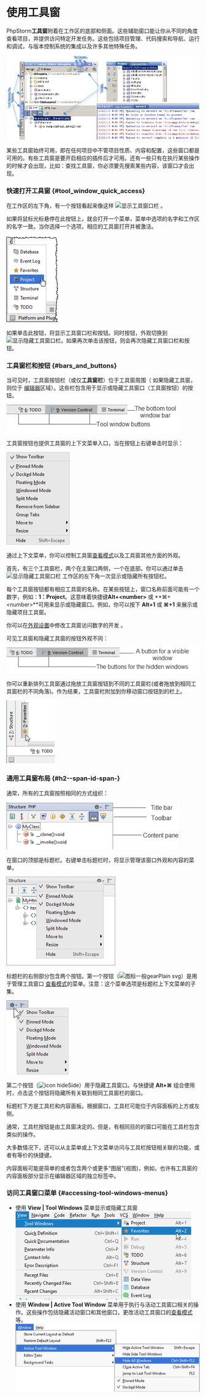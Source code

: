 # 使用工具窗

PhpStorm**工具窗**附着在工作区的底部和侧面。这些辅助窗口能让你从不同的角度查看项目，并提供访问特定开发任务。这些包括项目管理、代码搜索和导航、运行和调试，与版本控制系统的集成以及许多其他特殊任务。

![](../../.gitbook/assets/php_storm_tool_windows_new.png)

某些工具窗始终可用，即在任何项目中不管项目性质、内容和配置，这些窗口都是可用的。有些工具窗是要开启相应的插件后才可用。还有一些只有在执行某些操作的时候才会出现，比如：查找工具窗，你必须要先搜索某些内容，该窗口才会出现。

### 快速打开工具窗 {#tool_window_quick_access}

在工作区的左下角，有一个按钮看起来像这样 ![&#x663E;&#x793A;&#x5DE5;&#x5177;&#x7A97;&#x53E3;&#x680F;](https://www.jetbrains.com/help/img/idea/2018.2/show_tool_window_bars.png) 。

如果将鼠标光标悬停在此按钮上，就会打开一个菜单，菜单中选项的名字和工作区的名字一致。当你选择一个选项，相应的工具窗打开并被激活。

![](../../.gitbook/assets/ps_toolwindowquickaccess.png)

如果单击此按钮，将显示工具窗口栏和按钮。同时按钮，外观切换到![&#x663E;&#x793A;&#x9690;&#x85CF;&#x5DE5;&#x5177;&#x7A97;&#x53E3;&#x680F;](https://www.jetbrains.com/help/img/idea/2018.2/show_hide_tool_window_bars.png)。如果再次单击该按钮，则会再次隐藏工具窗口栏和按钮。

### 工具窗栏和按钮 {#bars_and_buttons}

当可见时，工具窗按钮栏（或仅**工具窗栏**）位于工具窗周围（ 如果隐藏工具窗，则位于 [编辑器](https://www.jetbrains.com/help/phpstorm/using-code-editor.html)区域）。这些栏包含用于显示或隐藏工具窗口（工具窗按钮）的按钮。

![](../../.gitbook/assets/tool_window_bar_and_buttons.png)

工具窗按钮也提供工具窗的上下文菜单入口，当在按钮上右键单击时显示：

![](../../.gitbook/assets/tool_window_button_context_menu-1.png)

通过上下文菜单，你可以控制工具窗[查看模式](https://www.jetbrains.com/help/phpstorm/viewing-modes.html)以及工具窗其他方面的外观。

首先，有三个工具窗栏，两个在主窗口两侧，一个在底部。你可以通过单击![&#x663E;&#x793A;&#x9690;&#x85CF;&#x5DE5;&#x5177;&#x7A97;&#x53E3;&#x680F;](https://www.jetbrains.com/help/img/idea/2018.2/show_hide_tool_window_bars.png) 工作区的左下角一次显示或隐藏所有按钮栏。

每个工具窗按钮都有相应工具窗的名称。在某些按钮上，窗口名称前面可能有一个数字，例如：**1：Project**。这意味着快捷键**Alt+&lt;number&gt;** 或 **⌘+&lt;number&gt;**可用来显示或隐藏窗口。例如，你可以按下 **Alt+1** 或 **⌘+1** 来展示或隐藏项目工具窗。

你可以在[外观设置](https://www.jetbrains.com/help/phpstorm/settings-appearance.html)中修改工具窗访问数字的开发 。

可见工具窗和隐藏工具窗的按钮外观不同：

![](../../.gitbook/assets/tool_window_buttons.png)

你可以重新排列工具窗通过拖放工具窗按钮到不同的工具窗栏\(或者拖放到相同工具窗栏的不同角落\)。作为结果，工具窗栏附加到你移动窗口按钮到的栏上。

![](../../.gitbook/assets/tool_window_buttons_drag.png)

### 通用工具窗布局 {#h2--span-id-span-}

通常，所有的工具窗按照相同的方式组织：

![](../../.gitbook/assets/ps_tool_window_layout.png)

在窗口的顶部是标题栏。右键单击标题栏时，将显示管理该窗口外观和内容的菜单。

![](../../.gitbook/assets/ps_tool_windows_title_bar.png)

标题栏的右侧部分包含两个按钮。第一个按钮（![&#x56FE;&#x6807;&#x4E00;&#x822C;gearPlain svg](https://www.jetbrains.com/help/img/idea/2018.2/icons.general.gearPlain.svg@2x.png)）是用于管理工具窗口 [查看模式](https://www.jetbrains.com/help/phpstorm/viewing-modes.html)的菜单。注意：这个菜单选项是标题栏上下文菜单的子集。

![](../../.gitbook/assets/tool_window_viewing_modes.png)

第二个按钮（![icon hideSide](https://www.jetbrains.com/help/img/idea/2018.2/icon_hideSide.png)）用于隐藏工具窗口。与快捷键 **Alt+⌘** 组合使用时，点击这个按钮将隐藏所有关联到相同工具窗栏的窗口。

标题栏下方是工具栏和内容面板。根据窗口，工具栏可能位于内容面板的上方或左侧。

通常，工具栏按钮是由工具窗决定的。但是，有相同目的的窗口可能在工具栏包含类似的操作。

大多数情况下，还可以从主菜单或上下文菜单访问与工具栏按钮相关联的功能，或者有等价的快捷键。

内容面板可能是简单的或者包含两个或更多“图层”\(视图\)，例如，也许有工具窗的内容面板部分显示在编辑器区域的独立标签中。

### 访问工具窗口菜单 {#accessing-tool-windows-menus}

* 使用 **View \| Tool Windows** 菜单显示或隐藏工具窗 ![](../../.gitbook/assets/other_products_toolwindowmenu.png)
* 使用 **Window \| Active Tool Window** 菜单用于执行与活动工具窗口相关的操作。这些操作包括隐藏活动窗口和其他窗口，更改活动工具窗口的[查看模式](https://www.jetbrains.com/help/phpstorm/viewing-modes.html)等。   ![](../../.gitbook/assets/activetoolwindowmenu.png) 

